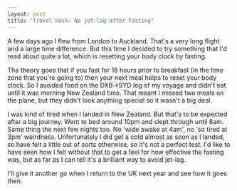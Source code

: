 ```yaml
---
layout: post
title: "Travel Hack: No jet-lag after fasting"
---
```

A few days ago I flew from London to Auckland. That's a very long flight and a large time difference. But this time I decided to try something that I'd read about quite a lot, which is resetting your body clock by fasting.

The theory goes that if you fast for 16 hours prior to breakfast (in the time zone that you're going to) then your next meal helps to reset your body clock. So I avoided food on the DXB->SYD leg of my voyage and didn't eat until it was morning New Zealand time. That meant I missed two meals on the plane, but they didn't look anything special so it wasn't a big deal.

I was kind of tired when I landed in New Zealand. But that's to be expected after a big journey. Went to bed around 10pm and slept through until 8am. Same thing the next few nights too. No 'wide awake at 4am', no 'so tired at 3pm' weirdness. Unfortunately I did get a cold almost as soon as I landed, so have felt a little out of sorts otherwise, so it's not a perfect test. I'd like to have seen how I felt without that to get a feel for how effective the fasting was, but as far as I can tell it's a brilliant way to avoid jet-lag.

I'll give it another go when I return to the UK next year and see how it goes then.